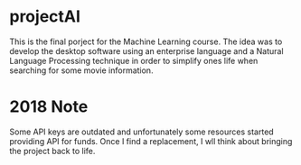 # projectAI
This is the final porject for the Machine Learning course. The idea was to develop the desktop software using an enterprise language and a Natural Language Processing technique in order to simplify ones life when searching for some movie information.

# 2018 Note
Some API keys are outdated and unfortunately some resources started providing API for funds. Once I find a replacement, I wll think about bringing the project back to life.
